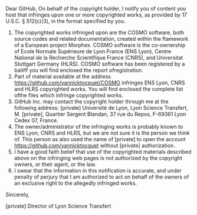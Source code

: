 Dear GitHub,
On behalf of the copyright holder, I notify you of content you host that infringes upon one or more
copyrighted works, as provided by 17 U.S.C. § 512(c)(3), in the format specified by you.
1. The copyrighted works infringed upon are the COSMO software, both source codes and
related documentation, created within the ftamework of a European project Morphex.
COSMO software is the co-ownership of Ecole Normale Supérieure de Lyon France (ENS
Lyon), Centre National de la Recherche Scientifique France (CNRS), and Universitat
Stuttgart Germany (HLRS). COSMO software has been registered by a bailiff you will find
enclosed the report ofregistration.
2. Part of material available at the address https://github.com/yannicktocpuet/COSMO
infringes ENS Lyon, CNRS and HLRS copyrighted works. You will find enclosed the
complete list ofthe files which infringe copyrighted works.
3. GitHub Inc. may contact the copyright holder through me at the following address:
[private] Université de Lyon, Lyon Science Transfert, M.
[private], Quartier Sergent Blandan, 37 rue du Repos, F-69361 Lyon Cedex 07,
France.
4. The owner/administrator of the infringing works is probably known to ENS Lyon, CNRS
and HLRS, but we are not sure it is the person we think of. This person as also used the
name of [private] to open the account https://github.com/yannicktocguet without
[private] authorization.
5. I have a good faith belief that use of the copyrighted materials described above on the
infringing web pages is not authorized by the copyright owners, or their agent, or the law.
6. I swear that the information in this notification is accurate, and under penalty of perjury that I am authorized to act on behalf of the owners of an exclusive right to the allegedly infringed works.

Sincerely,

[private]
Director of Lyon Science Transfert